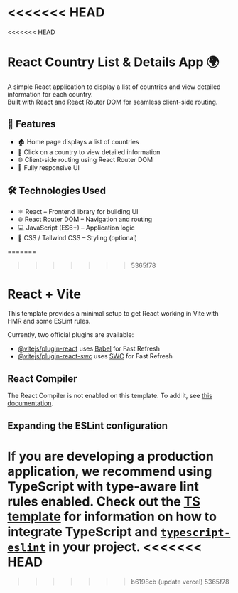 <<<<<<< HEAD
=======
<<<<<<< HEAD
# React Country List & Details App 🌍

A simple React application to display a list of countries and view detailed information for each country.  
Built with React and React Router DOM for seamless client-side routing.



## 🚀 Features

- 🏠 Home page displays a list of countries  
- 🔎 Click on a country to view detailed information  
- 🌐 Client-side routing using React Router DOM 
- 📱 Fully responsive UI  



## 🛠 Technologies Used

- ⚛️ React – Frontend library for building UI  
- 🌐 React Router DOM – Navigation and routing  
- 💻 JavaScript (ES6+) – Application logic  
- 🎨 CSS / Tailwind CSS – Styling (optional)  




=======
>>>>>>> 5365f78
# React + Vite

This template provides a minimal setup to get React working in Vite with HMR and some ESLint rules.

Currently, two official plugins are available:

- [@vitejs/plugin-react](https://github.com/vitejs/vite-plugin-react/blob/main/packages/plugin-react) uses [Babel](https://babeljs.io/) for Fast Refresh
- [@vitejs/plugin-react-swc](https://github.com/vitejs/vite-plugin-react/blob/main/packages/plugin-react-swc) uses [SWC](https://swc.rs/) for Fast Refresh

## React Compiler

The React Compiler is not enabled on this template. To add it, see [this documentation](https://react.dev/learn/react-compiler/installation).

## Expanding the ESLint configuration

If you are developing a production application, we recommend using TypeScript with type-aware lint rules enabled. Check out the [TS template](https://github.com/vitejs/vite/tree/main/packages/create-vite/template-react-ts) for information on how to integrate TypeScript and [`typescript-eslint`](https://typescript-eslint.io) in your project.
<<<<<<< HEAD
=======
>>>>>>> b6198cb (update vercel)
>>>>>>> 5365f78
